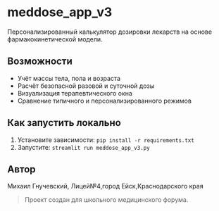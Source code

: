 # meddose_app_v3

Персонализированный калькулятор дозировки лекарств на основе фармакокинетической модели.

## Возможности
- Учёт массы тела, пола и возраста
- Расчёт безопасной разовой и суточной дозы
- Визуализация терапевтического окна
- Сравнение типичного и персонализированного режимов

## Как запустить локально
1. Установите зависимости: `pip install -r requirements.txt`
2. Запустите: `streamlit run meddose_app_v3.py`

## Автор
Михаил Гнучевский, Лицей№4,город Ейск,Краснодарского края

> Проект создан для школьного медицинского форума.